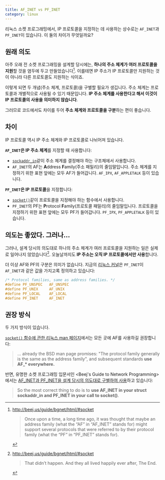 ```yaml
---
title: AF_INET vs PF_INET
category: linux
---
```


리눅스 소켓 프로그래밍에서, IP 프로토콜을 지정하는 데 사용하는 상수로는 `AF_INET`과 `PF_INET`이 있습니다. 이 둘의 차이가 무엇일까요?

## 원래 의도

아주 오래 전 소켓 프로그래밍을 설계할 당시에는, **하나의 주소 체계가 여러 프로토콜을 지원**할 것을 염두에 두고 만들었습니다[^bgnet-1]. 이를테면 IP 주소가 IP 프로토콜만 지원하는 것이 아니라 다른 프로토콜도 지원하는 식이죠.

[^bgnet-1]:
    <http://beej.us/guide/bgnet/html/#socket>

    > Once upon a time, a long time ago, it was thought that maybe an address family (what the “AF” in “AF_INET” stands for) might support several protocols that were referred to by their protocol family (what the “PF” in “PF_INET” stands for).

이렇게 되면 두 개념(주소 체계, 프로토콜)을 구별할 필요가 생깁니다. 주소 체계는 프로토콜과 개별적으로 사용될 수 있기 때문입니다. **IP 주소 체계를 사용한다고 해서 이것이 IP 프로토콜의 사용을 의미하지 않습니다**.

그러므로 코드에서도 차이를 두어 **주소 체계와 프로토콜을 구분**하는 편이 좋습니다.

## 차이

IP 프로토콜 역시 IP 주소 체계와 IP 프로토콜로 나뉘어져 있습니다.

**`AF_INET`은 IP 주소 체계**를 지정할 때 사용합니다:
- [`sockaddr_in`](http://man7.org/linux/man-pages/man7/ip.7.html)같이 주소 체계를 결정해야 하는 구조체에서 사용합니다.
- `AF_INET`의 AF는 **A**ddress **F**amily(주소 패밀리)의 줄임말입니다. 주소 체계를 지정하기 위한 표현 앞에는 모두 AF가 들어갑니다. `AF_IPX`, `AF_APPLETALK` 등이 있습니다.

**`PF_INET`은 IP 프로토콜**을 지정합니다:
- [`socket()`](http://man7.org/linux/man-pages/man2/socket.2.html)같이 프로토콜을 지정해야 하는 함수에서 사용합니다.
- `PF_INET`의 PF는 **P**rotocol **F**amily(프로토콜 패밀리)의 줄임말입니다. 프로토콜을 지정하기 위한 표현 앞에는 모두 PF가 들어갑니다. `PF_IPX`, `PF_APPLETALK` 등이 있습니다.

## 의도는 좋았다. 그러나...

그러나, 설계 당시의 의도대로 하나의 주소 체계가 여러 프로토콜을 지원하는 일은 실제로 일어나지 않았습니다[^bgnet-2]. 오늘날까지도 **IP 주소는 오직 IP 프로토콜에서만 사용**합니다.

[^bgnet-2]:
    <http://beej.us/guide/bgnet/html/#socket>

    > That didn’t happen. And they all lived happily ever after, The End.

더 이상 AF와 PF의 구분은 의미가 없습니다. 지금의 [리눅스 커널](https://github.com/torvalds/linux/blob/26bc672134241a080a83b2ab9aa8abede8d30e1c/include/linux/socket.h#L215-L219)은 `PF_INET`이 `AF_INET`과 같은 값을 가지고록 정의하고 있습니다:

```c
/* Protocol families, same as address families. */
#define PF_UNSPEC	AF_UNSPEC
#define PF_UNIX		AF_UNIX
#define PF_LOCAL	AF_LOCAL
#define PF_INET		AF_INET
```

## 권장 방식

두 가지 방식이 있습니다.

[`socket()` 함수에 관한 리눅스 man 페이지](http://man7.org/linux/man-pages/man2/socket.2.html#NOTES)에서는 모든 곳에 AF를 사용하길 권장합니다:

> ... already the BSD man page promises: "The protocol family generally is the same as the address family", and subsequent standards **use AF_\* everywhere.**

반면, 유명한 소켓 프로그래밍 입문서인 <Beej's Guide to Network Programming>에서는 [AF_INET과 PF_INET을 설계 당시의 의도대로 구별하여 사용](http://beej.us/guide/bgnet/html/#socket)하고 있습니다:

> So the most correct thing to do is to **use AF_INET in your struct sockaddr_in and PF_INET in your call to socket()**.
